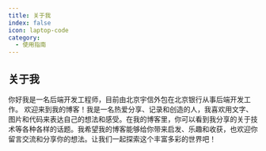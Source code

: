 ```yaml
---
title: 关于我
index: false
icon: laptop-code
category:
  - 使用指南
---
```


## 关于我

你好我是一名后端开发工程师，目前由北京宇信外包在北京银行从事后端开发工作。
欢迎来到我的博客！我是一名热爱分享、记录和创造的人，我喜欢用文字、图片和代码来表达自己的想法和感受。在我的博客里，你可以看到我分享的关于技术等各种各样的话题。我希望我的博客能够给你带来启发、乐趣和收获，也欢迎你留言交流和分享你的想法。让我们一起探索这个丰富多彩的世界吧！

<Catalog />
